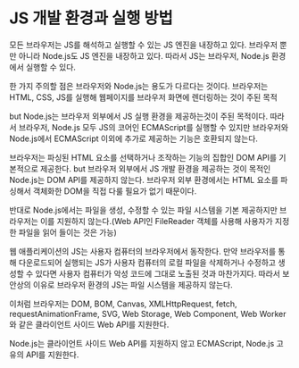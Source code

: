 # JS 개발 환경과 실행 방법
모든 브라우저는 JS를 해석하고 실행할 수 있는 JS 엔진을 내장하고 있다. 브라우저 뿐만 아니라 Node.js도 JS 엔진을 내장하고 있다. 따라서 JS는 브라우저, Node.js 환경에서 실행할 수 있다.

한 가지 주의할 점은 브라우저와 Node.js는 용도가 다르다는 것이다. 브라우저는 HTML, CSS, JS를 실행해 웹페이지를 브라우저 화면에 렌더링하는 것이 주된 목적

but Node.js는 브라우저 외부에서 JS 실행 환경을 제공하는것이 주된 목적이다. 따라서 브라우저, Node.js 모두 JS의 코어인 ECMAScript를 실행할 수 있지만 브라우저와 Node.js에서 ECMAScript 이외에 추가로 제공하는 기능은 호환되지 않는다.

브라우저는 파싱된 HTML 요소를 선택하거나 조작하는 기능의 집합인 DOM API를 기본적으로 제공한다. but 브라우저 외부에서 JS 개발 환경을 제공하는 것이 목적인 Node.js는 DOM API를 제공하지 않는다. 브라우저 외부 환경에서는 HTML 요소를 파싱해서 객체화한 DOM을 직접 다룰 필요가 없기 때문이다.

반대로 Node.js에서는 파일을 생성, 수정할 수 있는 파일 시스템을 기본 제공하지만 브라우저는 이를 지원하지 않는다.(Web API인 FileReader 객체를 사용해 사용자가 지정한 파일을 읽어 들이는 것은 가능)

웹 애플리케이션의 JS는 사용자 컴퓨터의 브라우저에서 동작한다. 만약 브라우저를 통해 다운로드되어 실행되는 JS가 사용자 컴퓨터의 로컬 파일을 삭제하거나 수정하고 생성할 수 있다면 사용자 컴퓨터가 악성 코드에 그대로 노출된 것과 마찬가지다. 따라서 보안상의 이유로 브라우저 환경의 JS는 파일 시스템을 제공하지 않는다.

이처럼 브라우저는 DOM, BOM, Canvas, XMLHttpRequest, fetch, requestAnimationFrame, SVG, Web Storage, Web Component, Web Worker와 같은 클라이언트 사이드 Web API를 지원한다.

Node.js는 클라이언트 사이드 Web API를 지원하지 않고 ECMAScript, Node.js 고유의 API를 지원한다.
